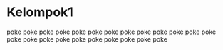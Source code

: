 # Kelompok1
poke
poke
poke
poke
poke
poke
poke
poke
poke
poke
poke
poke
poke
poke
poke
poke
poke
poke
poke
poke
poke
poke
poke
